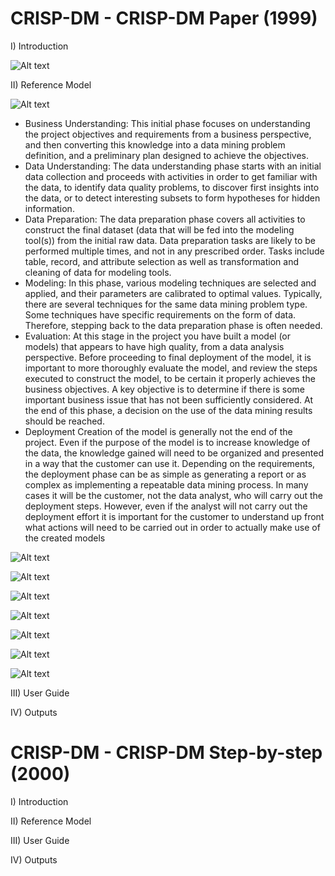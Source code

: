 # CRISP-DM - CRISP-DM Paper (1999)

I) Introduction

![Alt text](img/crisp1.png)

II) Reference Model

![Alt text](img/crisp2.png)

- Business Understanding: This initial phase focuses on understanding the project objectives and requirements
from a business perspective, and then converting this knowledge into a data mining
problem definition, and a preliminary plan designed to achieve the objectives.
- Data Understanding: The data understanding phase starts with an initial data collection and proceeds with
activities in order to get familiar with the data, to identify data quality problems, to
discover first insights into the data, or to detect interesting subsets to form hypotheses
for hidden information.
- Data Preparation: The data preparation phase covers all activities to construct the final dataset (data that
will be fed into the modeling tool(s)) from the initial raw data. Data preparation tasks
are likely to be performed multiple times, and not in any prescribed order. Tasks
include table, record, and attribute selection as well as transformation and cleaning of
data for modeling tools.
- Modeling: In this phase, various modeling techniques are selected and applied, and their
parameters are calibrated to optimal values. Typically, there are several techniques for
the same data mining problem type. Some techniques have specific requirements on
the form of data. Therefore, stepping back to the data preparation phase is often
needed.
- Evaluation: At this stage in the project you have built a model (or models) that appears to have
high quality, from a data analysis perspective. Before proceeding to final deployment
of the model, it is important to more thoroughly evaluate the model, and review the
steps executed to construct the model, to be certain it properly achieves the business
objectives. A key objective is to determine if there is some important business issue
that has not been sufficiently considered. At the end of this phase, a decision on the
use of the data mining results should be reached.
- Deployment Creation of the model is generally not the end of the project. Even if the purpose of
the model is to increase knowledge of the data, the knowledge gained will need to be
organized and presented in a way that the customer can use it. Depending on the
requirements, the deployment phase can be as simple as generating a report or as
complex as implementing a repeatable data mining process. In many cases it will be
the customer, not the data analyst, who will carry out the deployment steps. However,
even if the analyst will not carry out the deployment effort it is important for the
customer to understand up front what actions will need to be carried out in order to
actually make use of the created models

![Alt text](img/crisp3.png)

![Alt text](img/crisp4.png)

![Alt text](img/crisp5.png)

![Alt text](img/crisp6.png)

![Alt text](img/crisp7.png)

![Alt text](img/crisp8.png)

![Alt text](img/crisp9.png)

III) User Guide

IV) Outputs


# CRISP-DM - CRISP-DM Step-by-step (2000)

I) Introduction

II) Reference Model

III) User Guide

IV) Outputs
